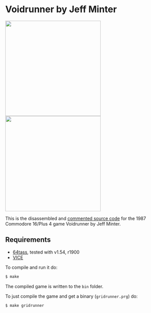 # Voidrunner by Jeff Minter
<img src="https://user-images.githubusercontent.com/58846/103489314-9b2daa00-4e0b-11eb-8ba1-3206607f8c19.png" height=300><img src="https://user-images.githubusercontent.com/58846/103489278-4c801000-4e0b-11eb-92e2-db6386d1d4b5.gif" height=300>



This is the disassembled and [commented source code] for the 1987 Commodore 16/Plus 4 game Voidrunner by Jeff Minter. 


## Requirements

* [64tass][64tass], tested with v1.54, r1900
* [VICE][vice]

[64tass]: http://tass64.sourceforge.net/
[vice]: http://vice-emu.sourceforge.net/
[https://voidrunner.xyz]: https://mwenge.github.io/voidrunner.xyz
[commented source code]:https://github.com/mwenge/voidrunner/blob/master/src/voidrunner.asm

To compile and run it do:

```sh
$ make
```
The compiled game is written to the `bin` folder. 

To just compile the game and get a binary (`gridrunner.prg`) do:

```sh
$ make gridrunner
```

